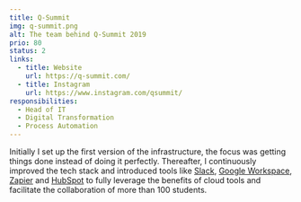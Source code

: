 ```yaml
---
title: Q-Summit
img: q-summit.png
alt: The team behind Q-Summit 2019
prio: 80
status: 2
links:
  - title: Website
    url: https://q-summit.com/
  - title: Instagram
    url: https://www.instagram.com/qsummit/
responsibilities:
  - Head of IT
  - Digital Transformation
  - Process Automation
---
```


Initially I set up the first version of the infrastructure, the focus was getting things done instead of doing it perfectly. Thereafter, I continuously improved the tech stack and introduced tools like [Slack](https://slack.com/), [Google Workspace](https://workspace.google.com/), [Zapier](https://zapier.com/) and [HubSpot](https://www.hubspot.com/) to fully leverage the benefits of cloud tools and facilitate the collaboration of more than 100 students.
